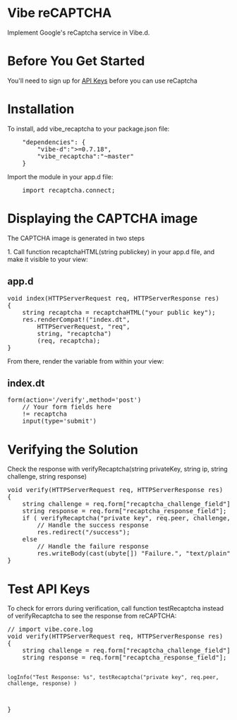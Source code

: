 <h1>Vibe reCAPTCHA</h1>
<!-- <p>===============================</p> -->
<p>Implement Google's reCaptcha service in Vibe.d.</p>

<h1>Before You Get Started</h1>
<!-- <p>===============================</p> -->
<p>You'll need to sign up for <a href="https://www.google.com/recaptcha/admin/create">API Keys</a> before you can use reCaptcha</p>

<h1>Installation</h1>
<!-- <p>===============================</p> -->
<p>To install, add vibe_recaptcha to your package.json file:</p>
<pre>
	"dependencies": {
		"vibe-d":">=0.7.18",
		"vibe_recaptcha":"~master"
	}
</pre>

<p>Import the module in your app.d file:</p>
<pre>
	import recaptcha.connect;
</pre>

<h1>Displaying the CAPTCHA image</h1>
<!-- <p>===============================</p> -->
<p>The CAPTCHA image is generated in two steps</p>
<p>1. Call function recaptchaHTML(string publickey) in your app.d file, and make it visible to your view:</p>

<h2>app.d</h2>
<pre>
void index(HTTPServerRequest req, HTTPServerResponse res)
{
	string recaptcha = recaptchaHTML("your public key");
	res.renderCompat!("index.dt",
		HTTPServerRequest, "req",
		string, "recaptcha")
		(req, recaptcha);
}
</pre>
<p>From there, render the variable from within your view:</p>
<h2>index.dt</h2>
<pre>
form(action='/verify',method='post')
	// Your form fields here
	!= recaptcha
	input(type='submit')
</pre>

<h1>Verifying the Solution</h1>
<!-- <p>===============================</p> -->
<p>Check the response with verifyRecaptcha(string privateKey, string ip, string challenge, string response)</p>
<pre>
void verify(HTTPServerRequest req, HTTPServerResponse res)
{
	string challenge = req.form["recaptcha_challenge_field"];
	string response = req.form["recaptcha_response_field"];
	if ( verifyRecaptcha("private key", req.peer, challenge, response) )
		// Handle the success response
		res.redirect("/success");
	else
		// Handle the failure response
		res.writeBody(cast(ubyte[]) "Failure.", "text/plain");
}
</pre>

<h1>Test API Keys</h1>
<!-- <p>===============================</p> -->
<p>To check for errors during verification, call function testRecaptcha instead of verifyRecaptcha to see the response from reCAPTCHA:</p>
<pre>
// import vibe.core.log
void verify(HTTPServerRequest req, HTTPServerResponse res)
{
	string challenge = req.form["recaptcha_challenge_field"];
	string response = req.form["recaptcha_response_field"];

	logInfo("Test Response: %s", testRecaptcha("private key", req.peer, challenge, response) )
}
</pre>